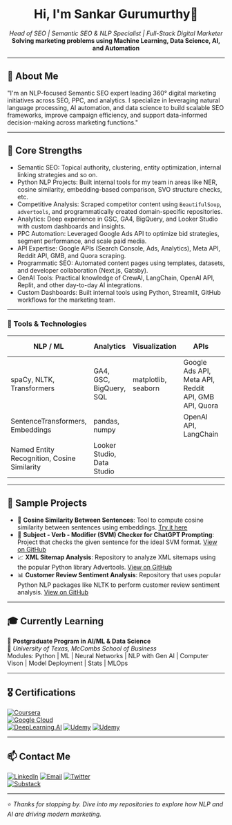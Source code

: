 <h1 align="center">Hi, I'm Sankar Gurumurthy👋</h1>

<p align="center">
  <em>Head of SEO | Semantic SEO & NLP Specialist | Full-Stack Digital Marketer</em><br>
  <strong>Solving marketing problems using Machine Learning, Data Science, AI, and Automation</strong>
</p>

---

## 🧠 About Me

"I'm an NLP-focused Semantic SEO expert leading 360° digital marketing initiatives across SEO, PPC, and analytics. I specialize in leveraging natural language processing, AI automation, and data science to build scalable SEO frameworks, improve campaign efficiency, and support data-informed decision-making across marketing functions."

---

## 🧩 Core Strengths

- Semantic SEO: Topical authority, clustering, entity optimization, internal linking strategies and so on.
- Python NLP Projects: Built internal tools for my team in areas like NER, cosine similarity, embedding-based comparison, SVO structure checks, etc.
- Competitive Analysis: Scraped competitor content using `BeautifulSoup`, `advertools`, and programmatically created domain-specific repositories.
- Analytics: Deep experience in GSC, GA4, BigQuery, and Looker Studio with custom dashboards and insights.
- PPC Automation: Leveraged Google Ads API to optimize bid strategies, segment performance, and scale paid media.
- API Expertise: Google APIs (Search Console, Ads, Analytics), Meta API, Reddit API, GMB, and Quora scraping.
- Programmatic SEO: Automated content pages using templates, datasets, and developer collaboration (Next.js, Gatsby).
- GenAI Tools: Practical knowledge of CrewAI, LangChain, OpenAI API, Replit, and other day-to-day AI integrations.
- Custom Dashboards: Built internal tools using Python, Streamlit, GitHub workflows for the marketing team.

---

### 🔧 Tools & Technologies

| **NLP / ML**                          | **Analytics**                           | **Visualization**            | **APIs**                                                 | **Automation / Apps**          |
|--------------------------------------|-----------------------------------------|-------------------------------|-----------------------------------------------------------|--------------------------------|
| spaCy, NLTK, Transformers            | GA4, GSC, BigQuery, SQL                 | matplotlib, seaborn          | Google Ads API, Meta API, Reddit API, GMB API, Quora      | Streamlit, GitHub Actions     |
| SentenceTransformers, Embeddings    | pandas, numpy                           |                               | OpenAI API, LangChain                                     | Python, Replit, CrewAI        |
| Named Entity Recognition, Cosine Similarity | Looker Studio, Data Studio          |                               |                                                           | Next.js, Gatsby (for programmatic SEO) |


---

## 📂 Sample Projects

- 🧭 **Cosine Similarity Between Sentences**: Tool to compute cosine similarity between sentences using embeddings. [Try it here](https://cosine-similarity-checker-by-sankar.streamlit.app/)
- 🧠 **Subject - Verb - Modifier (SVM) Checker for ChatGPT Prompting**: Project that checks the given sentence for the ideal SVM format. [View on GitHub](https://github.com/sg-sankar/svm-checker)
- 📈 **XML Sitemap Analysis**: Repository to analyze XML sitemaps using the popular Python library Advertools. [View on GitHub](https://github.com/sg-sankar/xml-sitemap-analysis)
- 📊 **Customer Review Sentiment Analysis**: Repository that uses popular Python NLP packages like NLTK to perform customer review sentiment analysis. [View on GitHub](https://github.com/sg-sankar/nltk-customer-review-sentiment-analysis)


---

## 🎓 Currently Learning

🎯 **Postgraduate Program in AI/ML & Data Science**  
📍 *University of Texas, McCombs School of Business*  
Modules: Python | ML | Neural Networks | NLP with Gen AI | Computer Vison | Model Deployment | Stats | MLOps

---

## 🎖️ Certifications

[![Coursera](https://img.shields.io/badge/Coursera-Click%20to%20View-0D1117?style=flat&logo=coursera)](https://www.coursera.org/account/accomplishments/verify/9ZOMR30FAWIG)  
[![Google Cloud](https://img.shields.io/badge/Google%20Cloud-Certified-0D1117?style=flat&logo=googlecloud)]([https://your-google-cloud-cert-link](https://www.cloudskillsboost.google/public_profiles/55b8197e-8247-4f03-9783-ad8c902642a6))  
[![DeepLearning.AI](https://img.shields.io/badge/DeepLearning.AI-Click%20to%20View-0D1117?style=flat&logo=deeplearningdotai)]([https://www.coursera.org/account/accomplishments/verify/BDAUKM4ZWJZB](https://learn.deeplearning.ai/accomplishments/8b82b967-26a8-46e0-afcd-5e3be8db533f?usp=sharing))
[![Udemy](https://img.shields.io/badge/Udemy-Certificate%201-0D1117?style=flat&logo=udemy)]([https://www.udemy.com/certificate/UC-EXAMPLE1/](https://www.udemy.com/certificate/UC-EWVLUPCD/))  
[![Udemy](https://img.shields.io/badge/Udemy-Certificate%202-0D1117?style=flat&logo=udemy)](https://www.udemy.com/certificate/UC-EXAMPLE2/)



---

## 📫 Contact Me

[![LinkedIn](https://img.shields.io/badge/-LinkedIn-0D1117?style=for-the-badge&logo=linkedin)]([https://linkedin.com/in/your-link](https://www.linkedin.com/in/sankar-gurumurthy-a1044a136/))  
[![Email](https://img.shields.io/badge/-Email-0D1117?style=for-the-badge&logo=gmail)](mailto:sankardigitalguru@gmail.com)
[![Twitter](https://img.shields.io/badge/-Twitter-0D1117?style=for-the-badge&logo=twitter)](https://x.com/SankarGurumurt1)  
[![Substack](https://img.shields.io/badge/-Substack-0D1117?style=for-the-badge&logo=substack)](https://sankargurumurthy.substack.com/)


---

⭐ *Thanks for stopping by. Dive into my repositories to explore how NLP and AI are driving modern marketing.*
